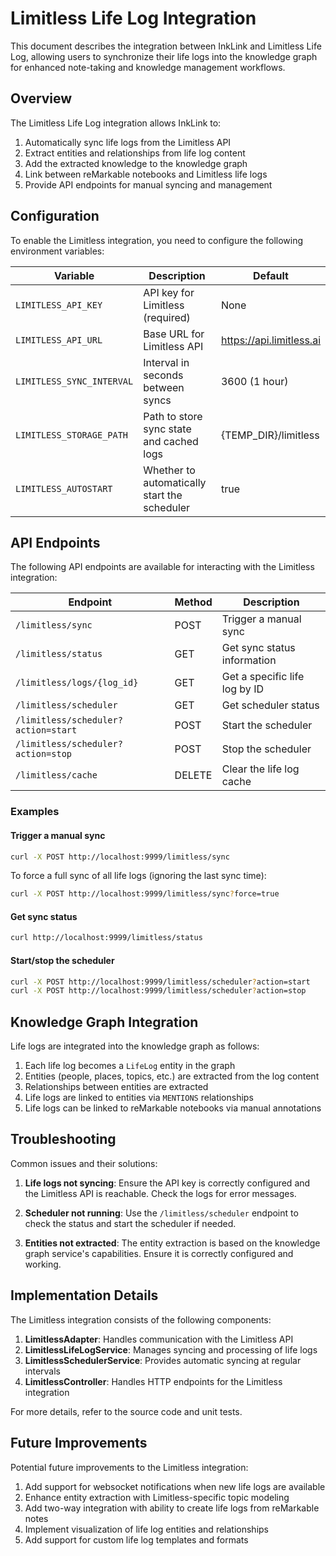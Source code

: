 # Limitless Life Log Integration

This document describes the integration between InkLink and Limitless Life Log, allowing users to synchronize their life logs into the knowledge graph for enhanced note-taking and knowledge management workflows.

## Overview

The Limitless Life Log integration allows InkLink to:

1. Automatically sync life logs from the Limitless API
2. Extract entities and relationships from life log content
3. Add the extracted knowledge to the knowledge graph
4. Link between reMarkable notebooks and Limitless life logs
5. Provide API endpoints for manual syncing and management

## Configuration

To enable the Limitless integration, you need to configure the following environment variables:

| Variable | Description | Default |
|----------|-------------|---------|
| `LIMITLESS_API_KEY` | API key for Limitless (required) | None |
| `LIMITLESS_API_URL` | Base URL for Limitless API | https://api.limitless.ai |
| `LIMITLESS_SYNC_INTERVAL` | Interval in seconds between syncs | 3600 (1 hour) |
| `LIMITLESS_STORAGE_PATH` | Path to store sync state and cached logs | {TEMP_DIR}/limitless |
| `LIMITLESS_AUTOSTART` | Whether to automatically start the scheduler | true |

## API Endpoints

The following API endpoints are available for interacting with the Limitless integration:

| Endpoint | Method | Description |
|----------|--------|-------------|
| `/limitless/sync` | POST | Trigger a manual sync |
| `/limitless/status` | GET | Get sync status information |
| `/limitless/logs/{log_id}` | GET | Get a specific life log by ID |
| `/limitless/scheduler` | GET | Get scheduler status |
| `/limitless/scheduler?action=start` | POST | Start the scheduler |
| `/limitless/scheduler?action=stop` | POST | Stop the scheduler |
| `/limitless/cache` | DELETE | Clear the life log cache |

### Examples

#### Trigger a manual sync

```bash
curl -X POST http://localhost:9999/limitless/sync
```

To force a full sync of all life logs (ignoring the last sync time):

```bash
curl -X POST http://localhost:9999/limitless/sync?force=true
```

#### Get sync status

```bash
curl http://localhost:9999/limitless/status
```

#### Start/stop the scheduler

```bash
curl -X POST http://localhost:9999/limitless/scheduler?action=start
curl -X POST http://localhost:9999/limitless/scheduler?action=stop
```

## Knowledge Graph Integration

Life logs are integrated into the knowledge graph as follows:

1. Each life log becomes a `LifeLog` entity in the graph
2. Entities (people, places, topics, etc.) are extracted from the log content
3. Relationships between entities are extracted
4. Life logs are linked to entities via `MENTIONS` relationships
5. Life logs can be linked to reMarkable notebooks via manual annotations

## Troubleshooting

Common issues and their solutions:

1. **Life logs not syncing**: Ensure the API key is correctly configured and the Limitless API is reachable. Check the logs for error messages.

2. **Scheduler not running**: Use the `/limitless/scheduler` endpoint to check the status and start the scheduler if needed.

3. **Entities not extracted**: The entity extraction is based on the knowledge graph service's capabilities. Ensure it is correctly configured and working.

## Implementation Details

The Limitless integration consists of the following components:

1. **LimitlessAdapter**: Handles communication with the Limitless API
2. **LimitlessLifeLogService**: Manages syncing and processing of life logs
3. **LimitlessSchedulerService**: Provides automatic syncing at regular intervals
4. **LimitlessController**: Handles HTTP endpoints for the Limitless integration

For more details, refer to the source code and unit tests.

## Future Improvements

Potential future improvements to the Limitless integration:

1. Add support for websocket notifications when new life logs are available
2. Enhance entity extraction with Limitless-specific topic modeling
3. Add two-way integration with ability to create life logs from reMarkable notes
4. Implement visualization of life log entities and relationships
5. Add support for custom life log templates and formats